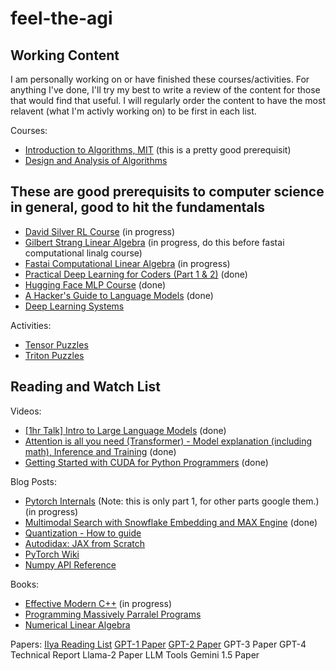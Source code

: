 # feel-the-agi

## Working Content

I am personally working on or have finished these courses/activities. For anything I've done, I'll try my best to write a review of the content for those that would find that useful. I will regularly order the content to have the most relavent (what I'm activly working on) to be first in each list. 

Courses:
- [Introduction to Algorithms, MIT](https://www.youtube.com/playlist?list=PLUl4u3cNGP63EdVPNLG3ToM6LaEUuStEY) (this is a pretty good prerequisit)
- [Design and Analysis of Algorithms](https://www.youtube.com/playlist?list=PLUl4u3cNGP6317WaSNfmCvGym2ucw3oGp)

These are good prerequisits to computer science in general, good to hit the fundamentals
--- 

- [David Silver RL Course](https://www.youtube.com/watch?v=2pWv7GOvuf0&list=PLqYmG7hTraZDM-OYHWgPebj2MfCFzFObQ) (in progress)
- [Gilbert Strang Linear Algebra](https://www.youtube.com/watch?v=ZK3O402wf1c&list=PL49CF3715CB9EF31D&index=1) (in progress, do this before fastai computational linalg course)
- [Fastai Computational Linear Algebra](https://github.com/fastai/numerical-linear-algebra/blob/master/README.md) (in progress)
- [Practical Deep Learning for Coders (Part 1 & 2)](https://course.fast.ai/) (done)
- [Hugging Face MLP Course](https://huggingface.co/learn/nlp-course/chapter1/1) (done)
- [A Hacker's Guide to Language Models](https://www.youtube.com/watch?v=jkrNMKz9pWU) (done)
- [Deep Learning Systems](https://dlsyscourse.org/)

Activities:
- [Tensor Puzzles](https://github.com/srush/Tensor-Puzzles)
- [Triton Puzzles](https://github.com/srush/Triton-Puzzles)


## Reading and Watch List

Videos:
- [[1hr Talk] Intro to Large Language Models](https://www.youtube.com/watch?v=zjkBMFhNj_g) (done)
- [Attention is all you need (Transformer) - Model explanation (including math), Inference and Training](https://www.youtube.com/watch?v=bCz4OMemCcA&t=657s) (done)
- [Getting Started with CUDA for Python Programmers](https://www.youtube.com/watch?v=nOxKexn3iBo) (done)

Blog Posts:
- [Pytorch Internals](https://pytorch.org/blog/a-tour-of-pytorch-internals-1/) (Note: this is only part 1, for other parts google them.) (in progress)
- [Multimodal Search with Snowflake Embedding and MAX Engine](https://www.modular.com/blog/multimodal-search-with-snowflake-embedding-and-max-engine) (done)
- [Quantization - How to guide](https://llama.meta.com/docs/how-to-guides/quantization/)
- [Autodidax: JAX from Scratch](https://jax.readthedocs.io/en/latest/autodidax.html)
- [PyTorch Wiki](https://github.com/pytorch/pytorch/wiki)
- [Numpy API Reference](https://numpy.org/doc/1.20/reference/arrays.html)

Books:
- [Effective Modern C++](https://www.bugs.frozent.pl/Effective%20Modern%20C++%20(%20PDFDrive.com%20).pdf) (in progress)
- [Programming Massively Parralel Programs](http://gpu.di.unimi.it/books/PMPP-3rd-Edition.pdf)
- [Numerical Linear Algebra](https://www.stat.uchicago.edu/~lekheng/courses/309/books/Trefethen-Bau.pdf) 
  
Papers:
[IIya Reading List](https://arc.net/folder/D0472A20-9C20-4D3F-B145-D2865C0A9FEE)
[GPT-1 Paper](https://s3-us-west-2.amazonaws.com/openai-assets/research-covers/language-unsupervised/language_understanding_paper.pdf)
[GPT-2 Paper](https://d4mucfpksywv.cloudfront.net/better-language-models/language_models_are_unsupervised_multitask_learners.pdf)
GPT-3 Paper
GPT-4 Technical Report
Llama-2 Paper
LLM Tools
Gemini 1.5 Paper

